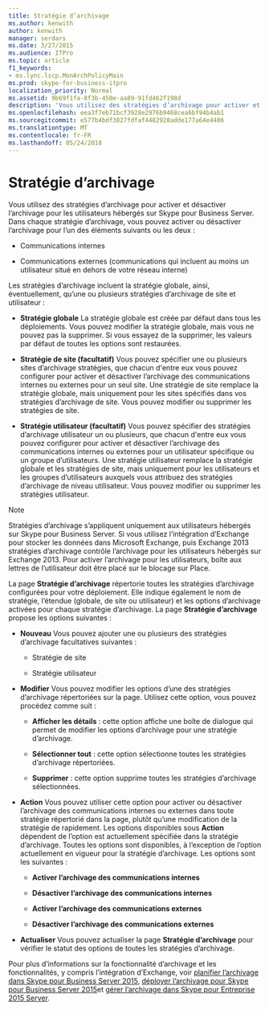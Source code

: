 ```yaml
---
title: Stratégie d’archivage
ms.author: kenwith
author: kenwith
manager: serdars
ms.date: 3/27/2015
ms.audience: ITPro
ms.topic: article
f1_keywords:
- ms.lync.lscp.MonArchPolicyMain
ms.prod: skype-for-business-itpro
localization_priority: Normal
ms.assetid: 9b69f1fa-8f3b-450e-aa89-91fd462f198d
description: 'Vous utilisez des stratégies d’archivage pour activer et désactiver l’archivage pour les utilisateurs hébergés sur Skype pour Business Server. Dans chaque stratégie d’archivage, vous pouvez activer ou désactiver l’archivage pour l’un des éléments suivants ou les deux :'
ms.openlocfilehash: eea3f7eb71bcf3928e2976b9468cea6bf94b4ab1
ms.sourcegitcommit: e577b4bdf3827fdfaf4482928adde177a64e4406
ms.translationtype: MT
ms.contentlocale: fr-FR
ms.lasthandoff: 05/24/2018
---
```

# <a name="archiving-policy"></a>Stratégie d’archivage
 
Vous utilisez des stratégies d’archivage pour activer et désactiver l’archivage pour les utilisateurs hébergés sur Skype pour Business Server. Dans chaque stratégie d’archivage, vous pouvez activer ou désactiver l’archivage pour l’un des éléments suivants ou les deux :
  
- Communications internes
    
- Communications externes (communications qui incluent au moins un utilisateur situé en dehors de votre réseau interne)
    
Les stratégies d’archivage incluent la stratégie globale, ainsi, éventuellement, qu’une ou plusieurs stratégies d’archivage de site et utilisateur :
  
- **Stratégie globale** La stratégie globale est créée par défaut dans tous les déploiements. Vous pouvez modifier la stratégie globale, mais vous ne pouvez pas la supprimer. Si vous essayez de la supprimer, les valeurs par défaut de toutes les options sont restaurées.
    
- **Stratégie de site (facultatif)** Vous pouvez spécifier une ou plusieurs sites d’archivage stratégies, que chacun d'entre eux vous pouvez configurer pour activer et désactiver l’archivage des communications internes ou externes pour un seul site. Une stratégie de site remplace la stratégie globale, mais uniquement pour les sites spécifiés dans vos stratégies d’archivage de site. Vous pouvez modifier ou supprimer les stratégies de site.
    
- **Stratégie utilisateur (facultatif)** Vous pouvez spécifier des stratégies d’archivage utilisateur un ou plusieurs, que chacun d'entre eux vous pouvez configurer pour activer et désactiver l’archivage des communications internes ou externes pour un utilisateur spécifique ou un groupe d’utilisateurs. Une stratégie utilisateur remplace la stratégie globale et les stratégies de site, mais uniquement pour les utilisateurs et les groupes d’utilisateurs auxquels vous attribuez des stratégies d’archivage de niveau utilisateur. Vous pouvez modifier ou supprimer les stratégies utilisateur.
    
> [!NOTE]
> Stratégies d’archivage s’appliquent uniquement aux utilisateurs hébergés sur Skype pour Business Server. Si vous utilisez l’intégration d’Exchange pour stocker les données dans Microsoft Exchange, puis Exchange 2013 stratégies d’archivage contrôle l’archivage pour les utilisateurs hébergés sur Exchange 2013. Pour activer l’archivage pour les utilisateurs, boîte aux lettres de l’utilisateur doit être placé sur le blocage sur Place. 
  
La page **Stratégie d’archivage** répertorie toutes les stratégies d’archivage configurées pour votre déploiement. Elle indique également le nom de stratégie, l’étendue (globale, de site ou utilisateur) et les options d’archivage activées pour chaque stratégie d’archivage. La page **Stratégie d’archivage** propose les options suivantes :
- **Nouveau** Vous pouvez ajouter une ou plusieurs des stratégies d’archivage facultatives suivantes :
    
  - Stratégie de site
    
  - Stratégie utilisateur
    
- **Modifier** Vous pouvez modifier les options d’une des stratégies d’archivage répertoriées sur la page. Utilisez cette option, vous pouvez procédez comme suit :
    
  - **Afficher les détails** : cette option affiche une boîte de dialogue qui permet de modifier les options d’archivage pour une stratégie d’archivage.
    
  - **Sélectionner tout** : cette option sélectionne toutes les stratégies d’archivage répertoriées.
    
  - **Supprimer** : cette option supprime toutes les stratégies d’archivage sélectionnées.
    
- **Action** Vous pouvez utiliser cette option pour activer ou désactiver l’archivage des communications internes ou externes dans toute stratégie répertorié dans la page, plutôt qu’une modification de la stratégie de rapidement. Les options disponibles sous **Action** dépendent de l’option est actuellement spécifiée dans la stratégie d’archivage. Toutes les options sont disponibles, à l’exception de l’option actuellement en vigueur pour la stratégie d’archivage. Les options sont les suivantes :
    
  - **Activer l’archivage des communications internes**
    
  - **Désactiver l’archivage des communications internes**
    
  - **Activer l’archivage des communications externes**
    
  - **Désactiver l’archivage des communications externes**
    
- **Actualiser** Vous pouvez actualiser la page **Stratégie d’archivage** pour vérifier le statut des options de toutes les stratégies d’archivage.
    
Pour plus d’informations sur la fonctionnalité d’archivage et les fonctionnalités, y compris l’intégration d’Exchange, voir [planifier l’archivage dans Skype pour Business Server 2015](../../plan-your-deployment/archiving/archiving.md), [déployer l’archivage pour Skype pour Business Server 2015](../../deploy/deploy-archiving/deploy-archiving.md)et [gérer l’archivage dans Skype pour Entreprise 2015 Server](../../manage/archiving/archiving.md).

